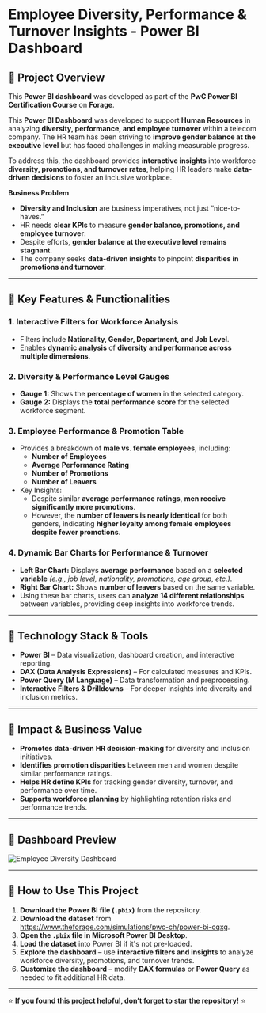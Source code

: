 # Employee Diversity, Performance & Turnover Insights - Power BI Dashboard  

## 📌 Project Overview  
This **Power BI dashboard** was developed as part of the **PwC Power BI Certification Course** on **Forage**. 

This **Power BI Dashboard** was developed to support **Human Resources** in analyzing **diversity, performance, and employee turnover** within a telecom company. The HR team has been striving to **improve gender balance at the executive level** but has faced challenges in making measurable progress.  

To address this, the dashboard provides **interactive insights** into workforce **diversity, promotions, and turnover rates**, helping HR leaders make **data-driven decisions** to foster an inclusive workplace.  

**Business Problem**  
- **Diversity and Inclusion** are business imperatives, not just “nice-to-haves.”  
- HR needs **clear KPIs** to measure **gender balance, promotions, and employee turnover**.  
- Despite efforts, **gender balance at the executive level remains stagnant**.  
- The company seeks **data-driven insights** to pinpoint **disparities in promotions and turnover**.  

---

## 📌 **Key Features & Functionalities**  

### **1. Interactive Filters for Workforce Analysis**  
- Filters include **Nationality, Gender, Department, and Job Level**.  
- Enables **dynamic analysis** of **diversity and performance across multiple dimensions**.  

### **2. Diversity & Performance Level Gauges**  
- **Gauge 1:** Shows the **percentage of women** in the selected category.  
- **Gauge 2:** Displays the **total performance score** for the selected workforce segment.  

### **3. Employee Performance & Promotion Table**  
- Provides a breakdown of **male vs. female employees**, including:  
  - **Number of Employees**  
  - **Average Performance Rating**  
  - **Number of Promotions**  
  - **Number of Leavers**  
- Key Insights:  
  - Despite similar **average performance ratings**, **men receive significantly more promotions**.  
  - However, the **number of leavers is nearly identical** for both genders, indicating **higher loyalty among female employees despite fewer promotions**.  

### **4. Dynamic Bar Charts for Performance & Turnover**  
- **Left Bar Chart:** Displays **average performance** based on a **selected variable** *(e.g., job level, nationality, promotions, age group, etc.)*.  
- **Right Bar Chart:** Shows **number of leavers** based on the same variable.  
- Using these bar charts, users can **analyze 14 different relationships** between variables, providing deep insights into workforce trends.  

---

## 📌 **Technology Stack & Tools**  
- **Power BI** – Data visualization, dashboard creation, and interactive reporting.  
- **DAX (Data Analysis Expressions)** – For calculated measures and KPIs.  
- **Power Query (M Language)** – Data transformation and preprocessing.  
- **Interactive Filters & Drilldowns** – For deeper insights into diversity and inclusion metrics.  

---

## 📌 **Impact & Business Value**  
- **Promotes data-driven HR decision-making** for diversity and inclusion initiatives.  
- **Identifies promotion disparities** between men and women despite similar performance ratings.  
- **Helps HR define KPIs** for tracking gender diversity, turnover, and performance over time.  
- **Supports workforce planning** by highlighting retention risks and performance trends.  

---

## 📌 **Dashboard Preview**  
![Employee Diversity Dashboard](./dashboard_screenshot.png)  

---

## 📌 **How to Use This Project**  

1. **Download the Power BI file (`.pbix`)** from the repository.  
2. **Download the dataset** from https://www.theforage.com/simulations/pwc-ch/power-bi-cqxg.  
3. **Open the `.pbix` file in Microsoft Power BI Desktop**.  
4. **Load the dataset** into Power BI if it's not pre-loaded.  
5. **Explore the dashboard** – use **interactive filters and insights** to analyze workforce diversity, promotions, and turnover trends.  
6. **Customize the dashboard** – modify **DAX formulas** or **Power Query** as needed to fit additional HR data.  

---

⭐ **If you found this project helpful, don’t forget to star the repository!** ⭐
